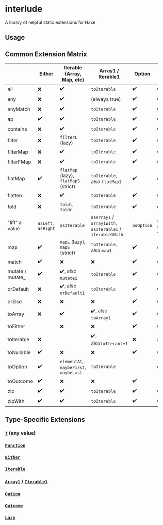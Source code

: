# interlude
A library of helpful static extensions for Haxe

## Usage

## Common Extension Matrix

|                  | Either              | Iterable (Array, Map, etc)             | Array1 / Iterable1                                         | Option             | Outcome                               |
| ---------------- | ------------------- | -------------------------------------- | ---------------------------------------------------------- | ------------------ | ------------------------------------- |
| all              | :x:                 | :heavy_check_mark:                     | `toIterable`                                               | :heavy_check_mark: | :heavy_check_mark:                    |
| any              | :x:                 | :heavy_check_mark:                     | (always true)                                              | :heavy_check_mark: | :heavy_check_mark:                    |
| anyMatch         | :x:                 | :heavy_check_mark:                     | `toIterable`                                               | :heavy_check_mark: | :heavy_check_mark:                    |
| ap               | :heavy_check_mark:  | :heavy_check_mark:                     | `toIterable`                                               | :heavy_check_mark: | :heavy_check_mark:                    |
| contains         | :x:                 | :heavy_check_mark:                     | `toIterable`                                               | :heavy_check_mark: | :heavy_check_mark:                    |
| filter           | :x:                 | `filterL` (lazy)                       | `toIterable`                                               | :heavy_check_mark: | :heavy_check_mark:                    |
| filterMap        | :x:                 | :heavy_check_mark:                     | `toIterable`                                               | :heavy_check_mark: | :heavy_check_mark:                    |
| filterFMap       | :x:                 | :heavy_check_mark:                     | `toIterable`                                               | :heavy_check_mark: | :heavy_check_mark:                    |
| flatMap          | :heavy_check_mark:  | `flatMap` (lazy), `flatMapS` (strict)  | `toIterable`, also `flatMap1`                              | :heavy_check_mark: | :heavy_check_mark:                    |
| flatten          | :x:                 | :heavy_check_mark:                     | `toIterable`                                               | :heavy_check_mark: | :heavy_check_mark:                    |
| fold             | :x:                 | `foldl`, `foldr`                       | `toIterable`                                               | :heavy_check_mark: | :heavy_check_mark:                    |
| "lift" a value   | `asLeft`, `asRight` | `asIterable`                           | `asArray1` / `array1With`, `asIterable1` / `iterable1With` | `asOption`         | `asOutcome`, `asSuccess`, `asFailure` |
| map              | :heavy_check_mark:  | `mapL` (lazy), `mapS` (strict)         | `toIterable`, also `map1`                                  | :heavy_check_mark: | :heavy_check_mark:                    |
| match            | :heavy_check_mark:  | :x:                                    | :x:                                                        | :heavy_check_mark: | :heavy_check_mark:                    |
| mutate / mutate_ | :heavy_check_mark:  | :heavy_check_mark:, also `mutatei`     | `toIterable`                                               | :heavy_check_mark: | :heavy_check_mark:                    |
| orDefault        | :x:                 | :heavy_check_mark:, also `orDefault1`  | `toIterable`                                               | :heavy_check_mark: | :heavy_check_mark:                    |
| orElse           | :x:                 | :x:                                    | :x:                                                        | :heavy_check_mark: | :heavy_check_mark:                    |
| toArray          | :x:                 | :heavy_check_mark:                     | :heavy_check_mark:, also `toArray1`                        | :heavy_check_mark: | :heavy_check_mark:                    |
| toEither         |                     | :x:                                    | :x:                                                        | :heavy_check_mark: | :heavy_check_mark:                    |
| toIterable       | :x:                 |                                        | :heavy_check_mark:, also`toIterable1`                      | :x:                | :x:                                   |
| toNullable       | :heavy_check_mark:  | :x:                                    | :x:                                                        | :heavy_check_mark: | :heavy_check_mark:                    |
| toOption         | :heavy_check_mark:  | `elementAt`, `maybeFirst`, `maybeLast` | `toIterable`                                               |                    | :heavy_check_mark:                    |
| toOutcome        | :heavy_check_mark:  | :x:                                    | :x:                                                        | :heavy_check_mark: |                                       |
| zip              | :heavy_check_mark:  | :heavy_check_mark:                     | `toIterable`                                               | :heavy_check_mark: | :heavy_check_mark:                    |
| zipWith          | :heavy_check_mark:  | :heavy_check_mark:                     | `toIterable`                                               | :heavy_check_mark: | :heavy_check_mark:                    |

## Type-Specific Extensions
### [`T`](https://github.com/montibbalt/interlude-hx/tree/default/src/interlude/func) (any value)
### [`Function`](https://github.com/montibbalt/interlude-hx/tree/default/src/interlude/func)
### [`Either`](https://github.com/montibbalt/interlude-hx/blob/default/src/interlude/ds/EitherTools.hx)
### [`Iterable`](https://github.com/montibbalt/interlude-hx/blob/default/src/interlude/iter/IterableTools.hx)
### [`Array1`](https://github.com/montibbalt/interlude-hx/blob/default/src/interlude/ds/Array1.hx) / [`Iterable1`](https://github.com/montibbalt/interlude-hx/blob/default/src/interlude/ds/Iterable1.hx)
### [`Option`](https://github.com/montibbalt/interlude-hx/blob/default/src/interlude/ds/OptionTools.hx)
### [`Outcome`](https://github.com/montibbalt/interlude-hx/blob/default/src/interlude/ds/OutcomeTools.hx)
### [`Lazy`](https://github.com/montibbalt/interlude-hx/blob/default/src/interlude/ds/Lazy.hx)